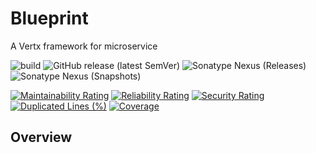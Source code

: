 # Blueprint

A Vertx framework for microservice

![build](https://github.com/zero88/msa-blueprint/workflows/build/badge.svg?branch=main)
![GitHub release (latest SemVer)](https://img.shields.io/github/v/release/zero88/msa-blueprint?sort=semver)
![Sonatype Nexus (Releases)](https://img.shields.io/nexus/r/io.github.zero88.msa.bp/base?server=https%3A%2F%2Foss.sonatype.org%2F)
![Sonatype Nexus (Snapshots)](https://img.shields.io/nexus/s/io.github.zero88.msa.bp/base?server=https%3A%2F%2Foss.sonatype.org%2F)

[![Maintainability Rating](https://sonarcloud.io/api/project_badges/measure?project=zero88_msa-blueprint&metric=sqale_rating)](https://sonarcloud.io/dashboard?id=zero88_msa-blueprint)
[![Reliability Rating](https://sonarcloud.io/api/project_badges/measure?project=zero88_msa-blueprint&metric=reliability_rating)](https://sonarcloud.io/dashboard?id=zero88_msa-blueprint)
[![Security Rating](https://sonarcloud.io/api/project_badges/measure?project=zero88_msa-blueprint&metric=security_rating)](https://sonarcloud.io/dashboard?id=zero88_msa-blueprint)
[![Duplicated Lines (%)](https://sonarcloud.io/api/project_badges/measure?project=zero88_msa-blueprint&metric=duplicated_lines_density)](https://sonarcloud.io/dashboard?id=zero88_msa-blueprint)
[![Coverage](https://sonarcloud.io/api/project_badges/measure?project=zero88_msa-blueprint&metric=coverage)](https://sonarcloud.io/dashboard?id=zero88_msa-blueprint)

## Overview
